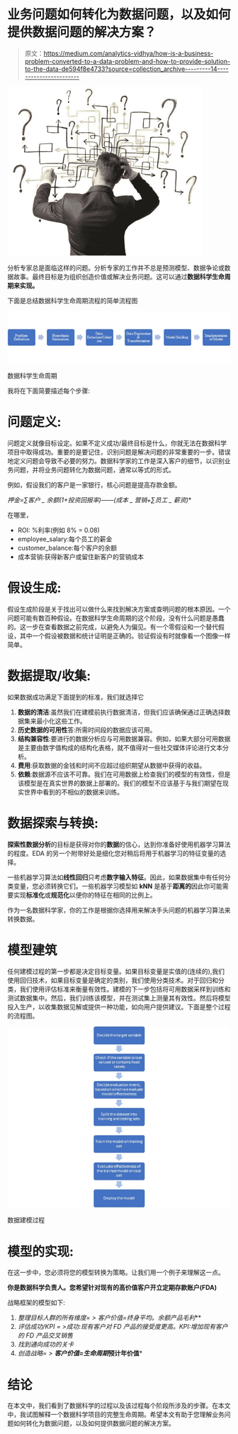 # 业务问题如何转化为数据问题，以及如何提供数据问题的解决方案？

> 原文：<https://medium.com/analytics-vidhya/how-is-a-business-problem-converted-to-a-data-problem-and-how-to-provide-solution-to-the-data-de594f8e4733?source=collection_archive---------14----------------------->

![](img/20146eea666cf810f7db1ffed500fd9f.png)

分析专家总是面临这样的问题。分析专家的工作并不总是预测模型、数据争论或数据故事。最终目标是为组织创造价值或解决业务问题。这可以通过**数据科学生命周期来实现。**

下面是总结数据科学生命周期流程的简单流程图

![](img/1f44ce8c601ea8272242afbf34d8c8b8.png)

数据科学生命周期

我将在下面简要描述每个步骤:

# **问题定义:**

问题定义就像目标设定。如果不定义成功/最终目标是什么，你就无法在数据科学项目中取得成功。重要的是要记住，识别问题是解决问题的非常重要的一步。错误地定义问题会导致不必要的努力。数据科学家的工作是深入客户的细节，以识别业务问题，并将业务问题转化为数据问题，通常以等式的形式。

例如，假设我们的客户是一家银行，核心问题是提高存款金额。

**押金=∑客户 _ 余额*(1+投资回报率)——(成本 _ 营销+∑员工 _ 薪资)**

在哪里，

*   ROI: %利率(例如 8% = 0.08)
*   employee_salary:每个员工的薪金
*   customer_balance:每个客户的余额
*   成本营销:获得新客户或留住新客户的营销成本

# **假设生成:**

假设生成阶段是关于找出可以做什么来找到解决方案或查明问题的根本原因。一个问题可能有数百种假设。在数据科学生命周期的这个阶段，没有什么问题是愚蠢的。这一步在查看数据之前完成，以避免人为偏见。有一个零假设和一个替代假设，其中一个假设被数据和统计证明是正确的。验证假设有时就像看一个图像一样简单。

# 数据提取/收集:

如果数据成功满足下面提到的标准，我们就选择它

1.  **数据的清洁**:虽然我们在建模前执行数据清洁，但我们应该确保通过正确选择数据集来最小化这些工作。
2.  **历史数据的可用性**答:所需时间段的数据应该可用。
3.  **结构兼容性**:要进行的数据分析应与可用数据兼容。例如，如果大部分可用数据是主要由数字值构成的结构化表格，就不值得对一些社交媒体评论进行文本分析。
4.  **费用**:获取数据的金钱和时间不应超过组织期望从数据中获得的收益。
5.  **依赖**:数据源不应该不可靠。我们在可用数据上检查我们的模型的有效性，但是该模型是在真实世界的数据上部署的。我们的模型不应该基于与我们期望在现实世界中看到的不相似的数据来训练。

# **数据探索与转换:**

**探索性数据分析**的目标是获得对你的**数据**的信心，达到你准备好使用机器学习算法的程度。EDA 的另一个附带好处是细化您对稍后将用于机器学习的特征变量的选择。

一些机器学习算法如**线性回归**只考虑**数字输入特征**。因此，如果数据集中有任何分类变量，您必须转换它们。一些机器学习模型如 **kNN** 是基于**距离的**因此你可能需要实现**标准化**或**规范化**以便你的特征在相同的比例上。

作为一名数据科学家，你的工作是根据你选择用来解决手头问题的机器学习算法来转换数据。

# **模型建筑**

任何建模过程的第一步都是决定目标变量。如果目标变量是实值的(连续的),我们使用回归技术，如果目标变量是确定的类别，我们使用分类技术。对于回归和分类，我们使用评估标准来衡量有效性。建模的下一步包括将可用数据采样到训练和测试数据集中。然后，我们训练该模型，并在测试集上测量其有效性。然后将模型投入生产，以收集数据见解或提供一种功能，如向用户提供建议。下面是整个过程的流程图。

![](img/b0c730491288a4bd3a419acc282eeeb0.png)

数据建模过程

# **模型的实现:**

在这一步中，您必须将您的模型转换为策略。让我们用一个例子来理解这一点。

**你是数据科学负责人。您希望针对现有的高价值客户开立定期存款账户(FDA)**

战略框架的模型如下:

1.  *整理目标人群的所有维度= >* ***客户价值=终身*平均。余额*产品毛利***
2.  *评估成功/KPI = >成功:现有客户对 FD 产品的接受度更高。KPI:增加现有客户的 FD 产品交叉销售*
3.  *找到通向成功的关卡*
4.  *创造战略= >* ***客户价值=生命周期*预计年价值***

# **结论**

在本文中，我们看到了数据科学的过程以及该过程每个阶段所涉及的步骤。在本文中，我试图解释一个数据科学项目的完整生命周期。希望本文有助于您理解业务问题如何转化为数据问题，以及如何提供数据问题的解决方案。